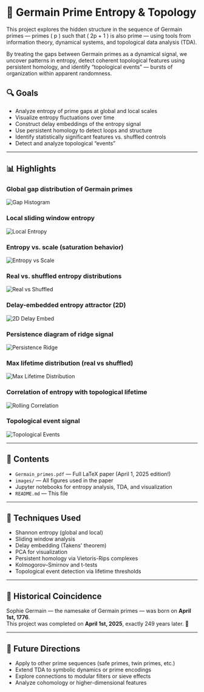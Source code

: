 # 🧮 Germain Prime Entropy & Topology
This project explores the hidden structure in the sequence of Germain primes — primes \( p \) such that \( 2p + 1 \) is also prime — using tools from information theory, dynamical systems, and topological data analysis (TDA).

By treating the gaps between Germain primes as a dynamical signal, we uncover patterns in entropy, detect coherent topological features using persistent homology, and identify “topological events” — bursts of organization within apparent randomness.

## 🔍 Goals
- Analyze entropy of prime gaps at global and local scales
- Visualize entropy fluctuations over time
- Construct delay embeddings of the entropy signal
- Use persistent homology to detect loops and structure
- Identify statistically significant features vs. shuffled controls
- Detect and analyze topological “events”

---

## 📊 Highlights

### Global gap distribution of Germain primes
![Gap Histogram](images/Germain_prime_gap_distribution.png)

### Local sliding window entropy
![Local Entropy](images/local_entropy_Germain_sliding.png)

### Entropy vs. scale (saturation behavior)
![Entropy vs Scale](images/entropy_vs_scale_Germain.png)

### Real vs. shuffled entropy distributions
![Real vs Shuffled](images/distribution_real_vs_shuffled.png)

### Delay-embedded entropy attractor (2D)
![2D Delay Embed](images/delay_embed_ridge_2d.png)

### Persistence diagram of ridge signal
![Persistence Ridge](images/persistent_ridge.png)

### Max lifetime distribution (real vs shuffled)
![Max Lifetime Distribution](images/max_lifetime_distribution_real_vs_shuffled.png)

### Correlation of entropy with topological lifetime
![Rolling Correlation](images/rolling_corr_entropy_vs_h1_lifetime.png)

### Topological event signal
![Topological Events](images/event_entropy_signal_germain.png)

---

## 📂 Contents

- `Germain_primes.pdf` — Full LaTeX paper (April 1, 2025 edition!)
- `images/` — All figures used in the paper
-  Jupyter notebooks for entropy analysis, TDA, and visualization
- `README.md` — This file

---

## 🧠 Techniques Used

- Shannon entropy (global and local)
- Sliding window analysis
- Delay embedding (Takens' theorem)
- PCA for visualization
- Persistent homology via Vietoris-Rips complexes
- Kolmogorov–Smirnov and t-tests
- Topological event detection via lifetime thresholds

---

## 📅 Historical Coincidence

Sophie Germain — the namesake of Germain primes — was born on **April 1st, 1776**.  
This project was completed on **April 1st, 2025**, exactly 249 years later. 🎂

---

## 🔭 Future Directions

- Apply to other prime sequences (safe primes, twin primes, etc.)
- Extend TDA to symbolic dynamics or prime encodings
- Explore connections to modular filters or sieve effects
- Analyze cohomology or higher-dimensional features

